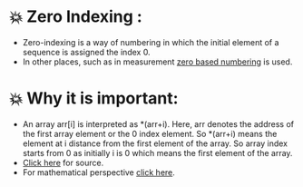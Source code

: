 # :boom: Zero Indexing :
* Zero-indexing is a way of numbering in which the initial element of a sequence is assigned the index 0.
* In other places, such as in measurement [zero based numbering](https://en.wikipedia.org/wiki/Zero-based_numbering) is used.
# :boom: Why it is important:
* An array arr[i] is interpreted as *(arr+i). Here, arr denotes the address of the first array element or the 0 index element. So *(arr+i) means the element at i distance from the first element of the array. So array index starts from 0 as initially i is 0 which means the first element of the array.
* [Click here]() for source.
* For mathematical perspective [click here](https://www.cs.utexas.edu/users/EWD/transcriptions/EWD08xx/EWD831.html).
